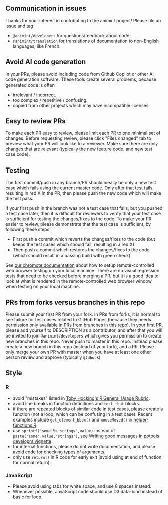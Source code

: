 ## Communication in issues

Thanks for your interest in contributing to the animint project!
Please file an issue and tag

* `@animint/developers` for questions/feedback about code.
* `@animint/translation` for translations of documentation to non-English languages, like French.

## Avoid AI code generation

In your PRs, please avoid including code from Github Copilot or other AI code generation software. These tools create several problems, because generated code is often

* irrelevant / incorrect.
* too complex / repetitive / confusing.
* copied from other projects which may have incompatible licenses.

## Easy to review PRs

To make each PR easy to review, please limit each PR to one minimal set of changes.
Before requesting review, please click "Files changed" tab to preview what your PR will look like to a reviewer.
Make sure there are only changes that are relevant (typically the new feature code, and new test case code).

## Testing

The first commit/push in any branch/PR should ideally be only a new test case which fails using the current master code.
Only after that test fails, resulting in red X in the PR, then please push the new code which will make the test pass.

If your first push in the branch was not a test case that fails, but you pushed a test case later, then it is difficult for reviewers to verify that your test case is sufficient for testing the changes/fixes to the code. To make your PR easier to review, please demonstrate that the test case is sufficient, by following these steps:

* First push a commit which reverts the changes/fixes to the code (but keeps the test cases which should fail, resulting in a red X).
* Then push a commit which restores the changes/fixes to the code (which should result in a passing build with green check).

See [our chromote documentation](https://github.com/animint/animint2/wiki/Chromote-testing-documentation) about how to setup remote-controlled web browser testing on your local machine.
There are no visual regression tests that need to be checked before merging a PR, but it is a good idea to look at what is rendered in the remote-controlled web browser window when testing on your local machine.

## PRs from forks versus branches in this repo

Please submit your first PR from your fork. In PRs from forks, it is normal to see failure for test cases related to GitHub Pages (because they needs permission only available in PRs from branches in this repo). In your first PR, please add yourself to DESCRIPTION as a contributor, and after that you will be invited to join `@animint/developers` which gives you permission to create new branches in this repo. Never push to master in this repo. Instead please create a new branch in this repo (instead of your fork), and a PR. Please only merge your own PR with master when you have at least one other person review and approve (typically `@tdhock`).

## Style

### R

* avoid "mistakes" listed in [Toby Hocking's R General Usage Rubric](https://docs.google.com/document/d/1W6-HdQLgHayOFXaQtscO5J5yf05G7E6KeXyiBJFcT7A/edit?tab=t.0#heading=h.pekgvy78tviz).
* avoid line breaks in function definitions and `test_that` blocks.
* if there are repeated blocks of similar code in test cases, please create a function (not a loop, which can be confusing in a test case). Recent examples include `get_element_bbox()` and `mouseMoved()` in [helper-functions.R](https://github.com/animint/animint2/blob/master/tests/testthat/helper-functions.R).
* use `sprintf("some %s strings",value)` instead of `paste("some",value,"strings")`, see [Writing good messages in potools developrs vignette](https://cran.r-project.org/web/packages/potools/vignettes/developers.html).
* for internal functions, please do not write documentation, and please avoid code for checking types of arguments.
* only use `return()` in R code for early exit (avoid using at end of function for normal return).

### JavaScript

* Please avoid using tabs for white space, and use 8 spaces instead.
* Whenever possible, JavaScript code should use D3 data-bind instead of basic for loop.
